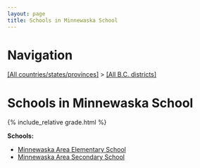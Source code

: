 ```yaml
---
layout: page
title: Schools in Minnewaska School
---
```

# Navigation

[[All countries/states/provinces]](../..) > [[All B.C. districts]](..)

# Schools in Minnewaska School

{% include_relative grade.html %}

**Schools:**

- [Minnewaska Area Elementary School](Minnewaska_Area_Elementary_School.md)
- [Minnewaska Area Secondary School](Minnewaska_Area_Secondary_School.md)
